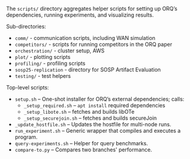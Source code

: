 The `scripts/` directory aggregates helper scripts for setting up ORQ’s dependencies, running experiments, and visualizing results.

Sub-directories:
- `comm/` - communication scripts, including WAN simulation
- `competitors/` - scripts for running competitors in the ORQ paper
- `orchestration/` - cluster setup, AWS
- `plot/` - plotting scripts
- `profiling/` - profiling scripts
- `sosp25-replication` - directory for SOSP Artifact Evaluation
- `testing/` - test helpers

Top-level scripts:
- `setup.sh` – One-shot installer for ORQ’s external dependencies; calls:
    - `_setup_required.sh` – `apt install` required dependencies
    - `_setup_libote.sh` – fetches and builds libOTe
    - `_setup_securejoin.sh` – fetches and builds secureJoin
- `_update_hostfile.sh` – Updates the hostfile for multi-node runs.
- `run_experiment.sh` – Generic wrapper that compiles and executes a program.
- `query-experiments.sh` – Helper for query benchmarks.
- `compare-to.py` – Compares two branches' performance.